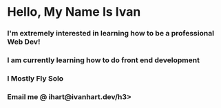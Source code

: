 <!---
Ivan-Hart/Ivan-Hart is a ✨ special ✨ repository because its `README.md` (this file) appears on your GitHub profile.
You can click the Preview link to take a look at your changes.
--->
<h1>Hello, My Name Is Ivan</h1>
<h3>I'm extremely interested in learning how to be a professional Web Dev!</h3>
<h3>I am currently learning how to do front end development</h3>
<h3>I Mostly Fly Solo</h3>
<h3>Email me @ ihart@ivanhart.dev/h3>
